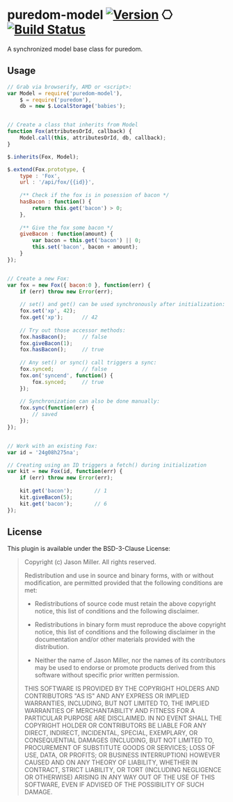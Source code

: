 puredom-model [![Version](https://img.shields.io/npm/v/puredom-model.svg?style=flat)](https://www.npmjs.org/package/puredom-model) ⎔ [![Build Status](https://img.shields.io/travis/developit/puredom-model.svg?style=flat&branch=master)](https://travis-ci.org/developit/puredom-model) 
=============

A synchronized model base class for puredom.


Usage
-----

```JavaScript
// Grab via browserify, AMD or <script>:
var Model = require('puredom-model'),
	$ = require('puredom'),
	db = new $.LocalStorage('babies');


// Create a class that inherits from Model
function Fox(attributesOrId, callback) {
	Model.call(this, attributesOrId, db, callback);
}

$.inherits(Fox, Model);

$.extend(Fox.prototype, {
	type : 'Fox',
	url : '/api/fox/{{id}}',
	
	/** Check if the fox is in posession of bacon */
	hasBacon : function() {
		return this.get('bacon') > 0;
	},
	
	/** Give the fox some bacon */
	giveBacon : function(amount) {
		var bacon = this.get('bacon') || 0;
		this.set('bacon', bacon + amount);
	}
});


// Create a new Fox:
var fox = new Fox({ bacon:0 }, function(err) {
	if (err) throw new Error(err);
	
	// set() and get() can be used synchronously after initialization:
	fox.set('xp', 42);
	fox.get('xp');		// 42
	
	// Try out those accessor methods:
	fox.hasBacon();		// false
	fox.giveBacon(1);
	fox.hasBacon();		// true
	
	// Any set() or sync() call triggers a sync:
	fox.synced;			// false
	fox.on('syncend', function() {
		fox.synced;		// true
	});
	
	// Synchronization can also be done manually:
	fox.sync(function(err) {
		// saved
	});
});


// Work with an existing Fox:
var id = '24g08h275na';

// Creating using an ID triggers a fetch() during initialization
var kit = new Fox(id, function(err) {
	if (err) throw new Error(err);
	
	kit.get('bacon');		// 1
	kit.giveBacon(5);
	kit.get('bacon');		// 6
});
```


License
-------
This plugin is available under the BSD-3-Clause License:

>	Copyright (c) Jason Miller. All rights reserved.
>	
>	Redistribution and use in source and binary forms, with or without modification, 
>	are permitted provided that the following conditions are met:
>	
>	*	Redistributions of source code must retain the above copyright notice, 
>		this list of conditions and the following disclaimer.
>	
>	*	Redistributions in binary form must reproduce the above copyright notice, 
>		this list of conditions and the following disclaimer in the documentation 
>		and/or other materials provided with the distribution.
>	
>	*	Neither the name of Jason Miller, nor the names of its contributors may be used to endorse 
>		or promote products derived from this software without specific prior written permission.
>	
>	THIS SOFTWARE IS PROVIDED BY THE COPYRIGHT HOLDERS AND CONTRIBUTORS "AS IS" AND ANY EXPRESS 
>	OR IMPLIED WARRANTIES, INCLUDING, BUT NOT LIMITED TO, THE IMPLIED WARRANTIES OF MERCHANTABILITY 
>	AND FITNESS FOR A PARTICULAR PURPOSE ARE DISCLAIMED. IN NO EVENT SHALL THE COPYRIGHT HOLDER 
>	OR CONTRIBUTORS BE LIABLE FOR ANY DIRECT, INDIRECT, INCIDENTAL, SPECIAL, EXEMPLARY, OR CONSEQUENTIAL 
>	DAMAGES (INCLUDING, BUT NOT LIMITED TO, PROCUREMENT OF SUBSTITUTE GOODS OR SERVICES; LOSS OF USE, 
>	DATA, OR PROFITS; OR BUSINESS INTERRUPTION) HOWEVER CAUSED AND ON ANY THEORY OF LIABILITY, WHETHER 
>	IN CONTRACT, STRICT LIABILITY, OR TORT (INCLUDING NEGLIGENCE OR OTHERWISE) ARISING IN ANY WAY 
>	OUT OF THE USE OF THIS SOFTWARE, EVEN IF ADVISED OF THE POSSIBILITY OF SUCH DAMAGE.
